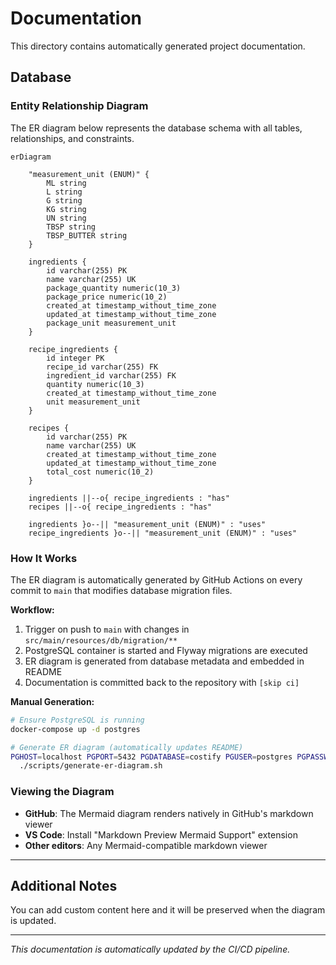 # Documentation

This directory contains automatically generated project documentation.

## Database

### Entity Relationship Diagram

The ER diagram below represents the database schema with all tables, relationships, and constraints.

<!-- ER_DIAGRAM_START -->
```mermaid
erDiagram

    "measurement_unit (ENUM)" {
        ML string
        L string
        G string
        KG string
        UN string
        TBSP string
        TBSP_BUTTER string
    }

    ingredients {
        id varchar(255) PK
        name varchar(255) UK
        package_quantity numeric(10_3)
        package_price numeric(10_2)
        created_at timestamp_without_time_zone
        updated_at timestamp_without_time_zone
        package_unit measurement_unit
    }

    recipe_ingredients {
        id integer PK
        recipe_id varchar(255) FK
        ingredient_id varchar(255) FK
        quantity numeric(10_3)
        created_at timestamp_without_time_zone
        unit measurement_unit
    }

    recipes {
        id varchar(255) PK
        name varchar(255) UK
        created_at timestamp_without_time_zone
        updated_at timestamp_without_time_zone
        total_cost numeric(10_2)
    }

    ingredients ||--o{ recipe_ingredients : "has"
    recipes ||--o{ recipe_ingredients : "has"

    ingredients }o--|| "measurement_unit (ENUM)" : "uses"
    recipe_ingredients }o--|| "measurement_unit (ENUM)" : "uses"
```
<!-- ER_DIAGRAM_END -->

### How It Works

The ER diagram is automatically generated by GitHub Actions on every commit to `main` that modifies database migration files.

**Workflow:**
1. Trigger on push to `main` with changes in `src/main/resources/db/migration/**`
2. PostgreSQL container is started and Flyway migrations are executed
3. ER diagram is generated from database metadata and embedded in README
4. Documentation is committed back to the repository with `[skip ci]`

**Manual Generation:**

```bash
# Ensure PostgreSQL is running
docker-compose up -d postgres

# Generate ER diagram (automatically updates README)
PGHOST=localhost PGPORT=5432 PGDATABASE=costify PGUSER=postgres PGPASSWORD=postgres \
  ./scripts/generate-er-diagram.sh
```

### Viewing the Diagram

- **GitHub**: The Mermaid diagram renders natively in GitHub's markdown viewer
- **VS Code**: Install "Markdown Preview Mermaid Support" extension
- **Other editors**: Any Mermaid-compatible markdown viewer

---

## Additional Notes

You can add custom content here and it will be preserved when the diagram is updated.

---

*This documentation is automatically updated by the CI/CD pipeline.*
